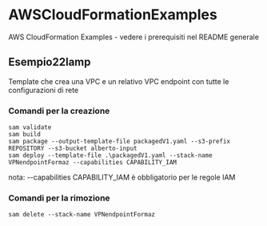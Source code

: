 # AWSCloudFormationExamples
AWS CloudFormation Examples - vedere i prerequisiti nel README generale

## Esempio22lamp
Template che crea una VPC e un relativo VPC endpoint con tutte le configurazioni di rete


### Comandi per la creazione

```
sam validate
sam build
sam package --output-template-file packagedV1.yaml --s3-prefix REPOSITORY --s3-bucket alberto-input
sam deploy --template-file .\packagedV1.yaml --stack-name VPNendpointFormaz --capabilities CAPABILITY_IAM

```
nota: --capabilities CAPABILITY_IAM è obbligatorio per le regole IAM

### Comandi per la rimozione
```
sam delete --stack-name VPNendpointFormaz
``` 
